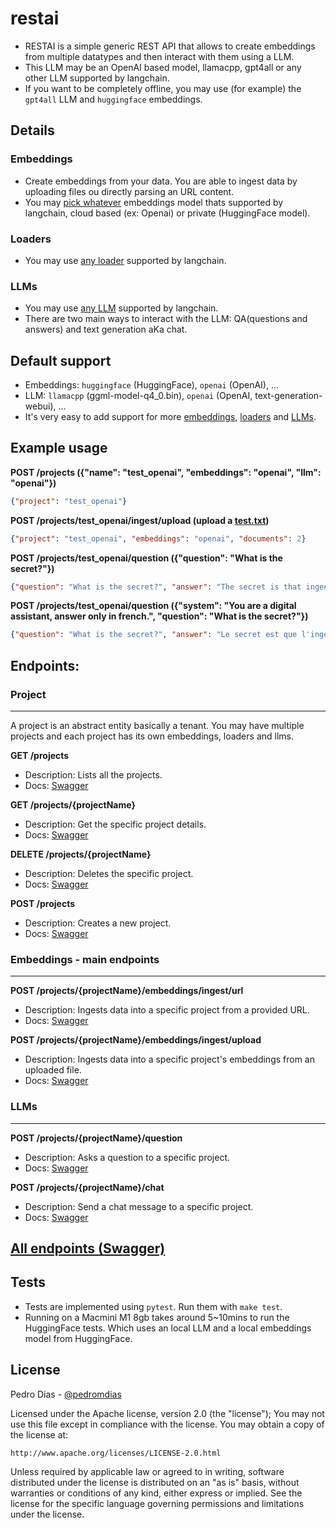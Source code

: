 # restai

* RESTAI is a simple generic REST API that allows to create embeddings from multiple datatypes and then interact with them using a LLM.
* This LLM may be an OpenAI based model, llamacpp, gpt4all or any other LLM supported by langchain.
* If you want to be completely offline, you may use (for example) the `gpt4all` LLM and `huggingface` embeddings.
## Details
### Embeddings
* Create embeddings from your data. You are able to ingest data by uploading files ou directly parsing an URL content.
* You may [pick whatever](modules/embeddings.py) embeddings model thats supported by langchain, cloud based (ex: Openai) or private (HuggingFace model).

### Loaders
* You may use [any loader](modules/loaders.py) supported by langchain.

### LLMs
* You may use [any LLM](modules/llms.py) supported by langchain.
* There are two main ways to interact with the LLM: QA(questions and answers) and text generation aKa chat.

## Default support

* Embeddings: `huggingface` (HuggingFace), `openai` (OpenAI), ...
* LLM: `llamacpp` (ggml-model-q4_0.bin), `openai` (OpenAI, text-generation-webui), ...
* It's very easy to add support for more [embeddings](modules/embeddings.py), [loaders](modules/loaders.py) and [LLMs](modules/llms.py).

## Example usage

**POST /projects ({"name": "test_openai",  "embeddings": "openai", "llm": "openai"})**
```json 
{"project": "test_openai"}
```

**POST /projects/test_openai/ingest/upload (upload a [test.txt](tests/test.txt))**
```json 
{"project": "test_openai", "embeddings": "openai", "documents": 2}
```

**POST /projects/test_openai/question ({"question": "What is the secret?"})**
```json 
{"question": "What is the secret?", "answer": "The secret is that ingenuity should be bigger than politics and corporate greed."}
```

**POST /projects/test_openai/question ({"system": "You are a digital assistant, answer only in french.", "question": "What is the secret?"})**
```json 
{"question": "What is the secret?", "answer": "Le secret est que l'ingéniosité doit être plus grande que la politique et la cupidité des entreprises."}
```

## Endpoints:

### Project

---

A project is an abstract entity basically a tenant. You may have multiple projects and each project has its own embeddings, loaders and llms.

**GET /projects**

- Description: Lists all the projects.
- Docs: [Swagger](https://apocas.github.io/restai/#/projects/get_projects)

**GET /projects/{projectName}**

- Description: Get the specific project details.
- Docs: [Swagger](https://apocas.github.io/restai/#/default/get_project_projects__projectName__get)

**DELETE /projects/{projectName}**

- Description: Deletes the specific project.
- Docs: [Swagger](https://apocas.github.io/restai/#/default/delete_project_projects__projectName__delete)

**POST /projects**

- Description: Creates a new project.
- Docs: [Swagger](https://apocas.github.io/restai/#/default/create_project_projects_post)

### Embeddings - main endpoints

---

**POST /projects/{projectName}/embeddings/ingest/url**

- Description: Ingests data into a specific project from a provided URL.
- Docs: [Swagger](https://apocas.github.io/restai/#/default/ingest_url_projects__projectName__embeddings_ingest_url_post)

**POST /projects/{projectName}/embeddings/ingest/upload**

- Description: Ingests data into a specific project's embeddings from an uploaded file.
- Docs: [Swagger](https://apocas.github.io/restai/#/default/ingest_file_projects__projectName__embeddings_ingest_upload_post)

### LLMs

---

**POST /projects/{projectName}/question**

- Description: Asks a question to a specific project.
- Docs: [Swagger](https://apocas.github.io/restai/#/default/question_project_projects__projectName__question_post)

**POST /projects/{projectName}/chat**

- Description: Send a chat message to a specific project.
- Docs: [Swagger](https://apocas.github.io/restai/#/default/chat_project_projects__projectName__chat_post)

## [All endpoints (Swagger)](https://apocas.github.io/restai/)

## Tests

 * Tests are implemented using `pytest`. Run them with `make test`.
 * Running on a Macmini M1 8gb takes around 5~10mins to run the HuggingFace tests. Which uses an local LLM and a local embeddings model from HuggingFace.

## License

Pedro Dias - [@pedromdias](https://twitter.com/pedromdias)

Licensed under the Apache license, version 2.0 (the "license"); You may not use this file except in compliance with the license. You may obtain a copy of the license at:

    http://www.apache.org/licenses/LICENSE-2.0.html

Unless required by applicable law or agreed to in writing, software distributed under the license is distributed on an "as is" basis, without warranties or conditions of any kind, either express or implied. See the license for the specific language governing permissions and limitations under the license.
